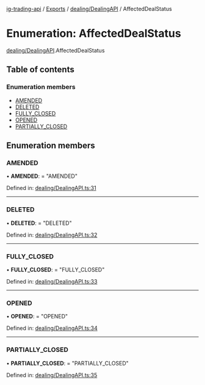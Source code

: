 [ig-trading-api](../README.md) / [Exports](../modules.md) / [dealing/DealingAPI](../modules/dealing_dealingapi.md) / AffectedDealStatus

# Enumeration: AffectedDealStatus

[dealing/DealingAPI](../modules/dealing_dealingapi.md).AffectedDealStatus

## Table of contents

### Enumeration members

- [AMENDED](dealing_dealingapi.affecteddealstatus.md#amended)
- [DELETED](dealing_dealingapi.affecteddealstatus.md#deleted)
- [FULLY_CLOSED](dealing_dealingapi.affecteddealstatus.md#fully_closed)
- [OPENED](dealing_dealingapi.affecteddealstatus.md#opened)
- [PARTIALLY_CLOSED](dealing_dealingapi.affecteddealstatus.md#partially_closed)

## Enumeration members

### AMENDED

• **AMENDED**: = "AMENDED"

Defined in: [dealing/DealingAPI.ts:31](https://github.com/bennycode/ig-trading-api/blob/eb2ba64/src/dealing/DealingAPI.ts#L31)

---

### DELETED

• **DELETED**: = "DELETED"

Defined in: [dealing/DealingAPI.ts:32](https://github.com/bennycode/ig-trading-api/blob/eb2ba64/src/dealing/DealingAPI.ts#L32)

---

### FULLY_CLOSED

• **FULLY_CLOSED**: = "FULLY_CLOSED"

Defined in: [dealing/DealingAPI.ts:33](https://github.com/bennycode/ig-trading-api/blob/eb2ba64/src/dealing/DealingAPI.ts#L33)

---

### OPENED

• **OPENED**: = "OPENED"

Defined in: [dealing/DealingAPI.ts:34](https://github.com/bennycode/ig-trading-api/blob/eb2ba64/src/dealing/DealingAPI.ts#L34)

---

### PARTIALLY_CLOSED

• **PARTIALLY_CLOSED**: = "PARTIALLY_CLOSED"

Defined in: [dealing/DealingAPI.ts:35](https://github.com/bennycode/ig-trading-api/blob/eb2ba64/src/dealing/DealingAPI.ts#L35)
